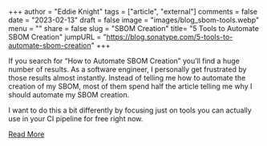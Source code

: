 +++
author = "Eddie Knight"
tags = ["article", "external"]
comments = false
date = "2023-02-13"
draft = false
image = "images/blog_sbom-tools.webp"
menu = ""
share = false
slug = "SBOM Creation"
title= "5 Tools to Automate SBOM Creation"
jumpURL = "https://blog.sonatype.com/5-tools-to-automate-sbom-creation"
+++

If you search for “How to Automate SBOM Creation” you’ll find a huge number of results. As a software engineer, I personally get frustrated by those results almost instantly. Instead of telling me how to automate the creation of my SBOM, most of them spend half the article telling me why I should automate my SBOM creation.

I want to do this a bit differently by focusing just on tools you can actually use in your CI pipeline for free right now.

[Read More](https://blog.sonatype.com/5-tools-to-automate-sbom-creation)
